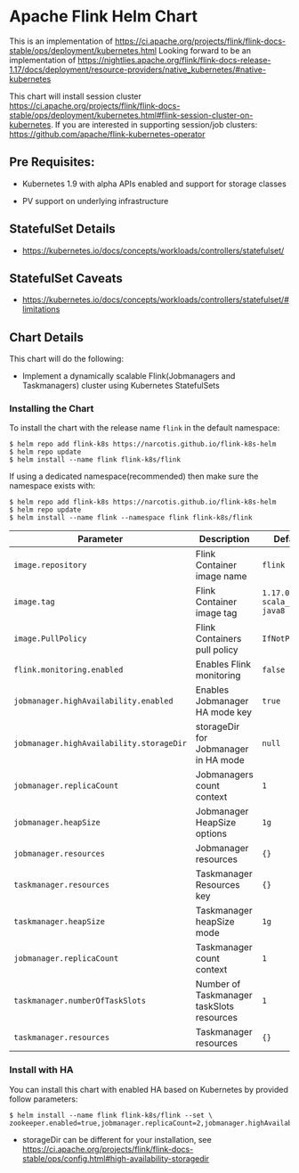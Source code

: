# Apache Flink Helm Chart

This is an implementation of https://ci.apache.org/projects/flink/flink-docs-stable/ops/deployment/kubernetes.html
Looking forward to be an implementation of https://nightlies.apache.org/flink/flink-docs-release-1.17/docs/deployment/resource-providers/native_kubernetes/#native-kubernetes

This chart will install session cluster https://ci.apache.org/projects/flink/flink-docs-stable/ops/deployment/kubernetes.html#flink-session-cluster-on-kubernetes.
If you are interested in supporting session/job clusters: https://github.com/apache/flink-kubernetes-operator

## Pre Requisites:

* Kubernetes 1.9 with alpha APIs enabled and support for storage classes

* PV support on underlying infrastructure

## StatefulSet Details

* https://kubernetes.io/docs/concepts/workloads/controllers/statefulset/

## StatefulSet Caveats

* https://kubernetes.io/docs/concepts/workloads/controllers/statefulset/#limitations

## Chart Details

This chart will do the following:

* Implement a dynamically scalable Flink(Jobmanagers and Taskmanagers) cluster using Kubernetes StatefulSets

### Installing the Chart

To install the chart with the release name `flink` in the default
namespace:

```
$ helm repo add flink-k8s https://narcotis.github.io/flink-k8s-helm
$ helm repo update
$ helm install --name flink flink-k8s/flink
```

If using a dedicated namespace(recommended) then make sure the namespace
exists with:

```
$ helm repo add flink-k8s https://narcotis.github.io/flink-k8s-helm
$ helm repo update
$ helm install --name flink --namespace flink flink-k8s/flink
```

| Parameter                                | Description                                                                                                                                                              | Default                |
|------------------------------------------|--------------------------------------------------------------------------------------------------------------------------------------------------------------------------|------------------------|
| `image.repository`                       | Flink Container image name                                                                                                                                               | `flink`                |
| `image.tag`                              | Flink Container image tag                                                                                                                                                | `1.17.0-scala_2.12-java8`    |
| `image.PullPolicy`                       | Flink Containers pull policy                                                                                                                                             | `IfNotPresent`         |
| `flink.monitoring.enabled`               | Enables Flink monitoring                                                                                                                                                 | `false`                 |
| `jobmanager.highAvailability.enabled`    | Enables Jobmanager HA mode key                                                                                                                                           | `true`                |
| `jobmanager.highAvailability.storageDir` | storageDir for Jobmanager in HA mode                                                                                                                                     | `null`                 |
| `jobmanager.replicaCount`                | Jobmanagers count context                                                                                                                                                | `1`                    |
| `jobmanager.heapSize`                    | Jobmanager HeapSize options                                                                                                                                              | `1g`                   |
| `jobmanager.resources`                   | Jobmanager resources                                                                                                                                                     | `{}`                   |
| `taskmanager.resources`                  | Taskmanager Resources key                                                                                                                                                | `{}`                   |
| `taskmanager.heapSize`                   | Taskmanager heapSize mode                                                                                                                                                | `1g`                   |
| `jobmanager.replicaCount`                | Taskmanager count context                                                                                                                                                | `1`                    |
| `taskmanager.numberOfTaskSlots`          | Number of Taskmanager taskSlots resources                                                                                                                                | `1`                    |
| `taskmanager.resources`                  | Taskmanager resources                                                                                                                                                    | `{}`                   |

### Install with HA

You can install this chart with enabled HA based on Kubernetes by provided follow parameters:
```
$ helm install --name flink flink-k8s/flink --set \
zookeeper.enabled=true,jobmanager.replicaCount=2,jobmanager.highAvailability.enabled=true,jobmanager.highAvailability.storageDir=s3://MY_BUCKET/flink/jobmanager
```
* storageDir can be different for your installation, see 
  https://ci.apache.org/projects/flink/flink-docs-stable/ops/config.html#high-availability-storagedir
